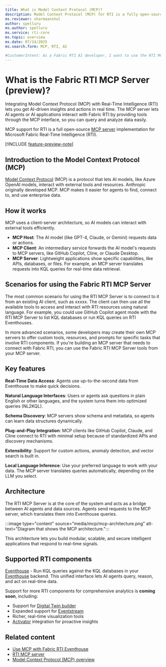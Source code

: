 ```yaml
---
title: What is Model Context Protocol (MCP)?
description: Model Context Protocol (MCP) for RTI is a fully open-source implementation for Microsoft Fabric Real-Time Intelligence (RTI). It enables AI agents to interact with RTI components like Eventhouse.
ms.reviewer: sharmaanshul
author: spelluru
ms.author: spelluru
ms.service: rti-core
ms.topic: overview 
ms.date: 07/14/2025
ms.search.form: MCP, RTI, AI

#CustomerIntent: As a Fabric RTI AI developer, I want to use the RTI MCP server to create AI agents and AI applications.
---
```


# What is the Fabric RTI MCP Server (preview)?

Integrating Model Context Protocol (MCP) with Real-Time Intelligence (RTI) lets you get AI-driven insights and actions in real time. The MCP server lets AI agents or AI applications interact with Fabric RTI by providing tools through the MCP interface, so you can query and analyze data easily.

MCP support for RTI is a full open-source [MCP server](https://github.com/microsoft/fabric-rti-mcp/) implementation for Microsoft Fabric Real-Time Intelligence (RTI).

[!INCLUDE [feature-preview-note](../includes/feature-preview-note.md)]

## Introduction to the Model Context Protocol (MCP)

[Model Context Protocol](https://modelcontextprotocol.io/introduction) (MCP) is a protocol that lets AI models, like Azure OpenAI models, interact with external tools and resources. Anthropic originally developed MCP. MCP makes it easier for agents to find, connect to, and use enterprise data.

## How it works

MCP uses a client-server architecture, so AI models can interact with external tools efficiently.

* **MCP Host**: The AI model (like GPT-4, Claude, or Gemini) requests data or actions.
* **MCP Client**: An intermediary service forwards the AI model's requests to MCP servers, like GitHub Copilot, Cline, or Claude Desktop.
* **MCP Server**: Lightweight applications show specific capabilities, like APIs, databases, or files. For example, an MCP server translates requests into KQL queries for real-time data retrieval.

## Scenarios for using the Fabric RTI MCP Server

The most common scenario for using the RTI MCP Server is to connect to it from an existing AI client, such as xxxxx. The client can then use all the available tools to access and interact with RTI resources using natural language. For example, you could use GitHub Copilot agent mode with the RTI MCP Server to list KQL databases or run KQL queries on RTI Eventhouses. 

In more advanced scenarios, some developers may create their own MCP servers to offer custom tools, resources, and prompts for specific tasks that involve RTI components. If you're building an MCP server that needs to connect with Fabric RTI, you can use the Fabric RTI MCP Server tools from your MCP server.

## Key features

**Real-Time Data Access**: Agents use up-to-the-second data from Eventhouse to make quick decisions.

**Natural Language Interfaces**: Users or agents ask questions in plain English or other languages, and the system turns them into optimized queries (NL2KQL).

**Schema Discovery**: MCP servers show schema and metadata, so agents can learn data structures dynamically.

**Plug-and-Play Integration**: MCP clients like GitHub Copilot, Claude, and Cline connect to RTI with minimal setup because of standardized APIs and discovery mechanisms.

**Extensibility**: Support for custom actions, anomaly detection, and vector search is built in.

**Local Language Inference**: Use your preferred language to work with your data. The MCP server translates queries automatically, depending on the LLM you select.

## Architecture

The RTI MCP Server is at the core of the system and acts as a bridge between AI agents and data sources. Agents send requests to the MCP server, which translates them into Eventhouse queries.

:::image type="content" source="media/mcp/mcp-architecture.png" alt-text="Diagram that shows the MCP architecture.":::

This architecture lets you build modular, scalable, and secure intelligent applications that respond to real-time signals.

## Supported RTI components

[Eventhouse](mcp-rti-eventhouse.md) - Run KQL queries against the KQL databases in your [Eventhouse](eventhouse.md) backend. This unified interface lets AI agents query, reason, and act on real-time data.

Support for more RTI components for comprehensive analytics is **coming soon**, including:

* Support for [Digital Twin builder](digital-twin-builder/overview.md)
* Expanded support for [Eventstream](event-streams/overview.md)
* Richer, real-time visualization tools
* [Activator](data-activator/activator-introduction.md) integration for proactive insights


## Related content

- [Use MCP with Fabric RTI Eventhouse](mcp-eventhouse.md)
- [RTI MCP server](https://github.com/microsoft/fabric-rti-mcp/)
- [Model Context Protocol (MCP) overview](https://modelcontextprotocol.io/introduction)
